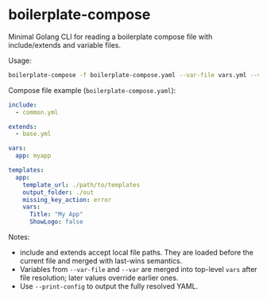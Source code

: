 # boilerplate-compose

Minimal Golang CLI for reading a boilerplate compose file with include/extends and variable files.

Usage:

```sh
boilerplate-compose -f boilerplate-compose.yaml --var-file vars.yml --var Title=Boilerplate --print-config
```

Compose file example (`boilerplate-compose.yaml`):

```yaml
include:
  - common.yml

extends:
  - base.yml

vars:
  app: myapp

templates:
  app:
    template_url: ./path/to/templates
    output_folder: ./out
    missing_key_action: error
    vars:
      Title: "My App"
      ShowLogo: false
```

Notes:
- include and extends accept local file paths. They are loaded before the current file and merged with last-wins semantics.
- Variables from `--var-file` and `--var` are merged into top-level `vars` after file resolution; later values override earlier ones.
- Use `--print-config` to output the fully resolved YAML.